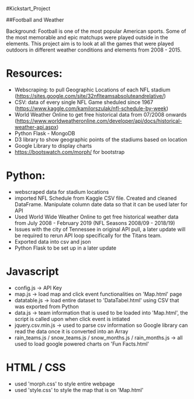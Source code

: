 #Kickstart_Project

##Football and Weather 

Background: Football is one of the most popular American sports. Some of the most memorable and epic matchups were played outside in the elements. This project aim is to look at all the games that were played outdoors in different weather conditions and elements from 2008 - 2015.

# Resources:
* Webscraping: to pull Geographic Locations of each NFL stadium (https://sites.google.com/site/32nflteamsabsoluteandrelative/)
* CSV: data of every single NFL Game sheduled since 1967 (https://www.kaggle.com/kamilorszulak/nfl-schedule-by-week)
* World Weather Online to get free historical data from 07/2008 onwards (https://www.worldweatheronline.com/developer/api/docs/historical-weather-api.aspx)
* Python Flask - MongoDB
* D3 library to show geographic points of the stadiums based on location
* Google Library to display charts
* https://bootswatch.com/morph/ for bootstrap

# Python:
* webscraped data for stadium locations
* imported NFL Schedule from Kaggle CSV file. Created and cleaned DataFrame. Manipulate column date data so that it can be used later for API
* Used World Wide Weather Online to get free historical weather data from July 2008 - February 2019 (NFL Seasons 2008/09 - 2018/19)
* Issues with the city of Tennessee in original API pull, a later update will be required to rerun API loop specifically for the Titans team.
* Exported data into csv and json
* Python Flask to be set up in a later update

# Javascript
* config.js -> API Key
* map.js -> load map and click event functionalities on 'Map.html' page
* datatable.js -> load entire dataset to 'DataTabel.html' using CSV that was exported from Python
* data.js -> team information that is used to be loaded into 'Map.html', the script is called upon when click event is intiated
* jquery.csv.min.js -> used to parse csv information so Google library can read the data once it is converted into an Array
* rain_teams.js / snow_teams.js / snow_months.js / rain_months.js -> all used to load google powered charts on 'Fun Facts.html'

# HTML / CSS
* used 'morph.css' to style entire webpage
* used 'style.css' to style the map that is on 'Map.html'
